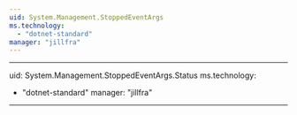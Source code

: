 ```yaml
---
uid: System.Management.StoppedEventArgs
ms.technology: 
  - "dotnet-standard"
manager: "jillfra"
---
```


---
uid: System.Management.StoppedEventArgs.Status
ms.technology: 
  - "dotnet-standard"
manager: "jillfra"
---
